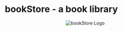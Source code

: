 # bookStore - a book library
<div align="center"> 
  <img src="./frontend/public/bookStore.png" alt="bookStore Logo">
</div>
